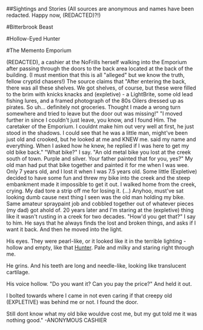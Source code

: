 ##Sightings and Stories
(All sources are anonymous and names have been redacted. Happy now, (REDACTED)?!)


#Bitterbrook Beast


#Hollow-Eyed Hunter


#The Memento Emporium

(REDACTED), a cashier at the NoFrills herself walking into the Emporium after passing through the doors to the back area located at the back of the building. (I must mention that this is all "alleged" but we know the truth, fellow cryptid chasers!)
The source claims that "After entering the back, there was all these shelves. We got shelves, of course, but these were filled to the brim with knicks knacks and (expletive) - a LightBrite, some old lead fishing lures, and a framed photograph of the 80s Oilers dressed up as pirates. So uh... definitely not groceries.  Thought I made a wrong turn somewhere and tried to leave but the door out was missing!"
"I moved further in since I couldn't just leave, you know, and I found Him. The caretaker of the Emporium. I couldnt make him out very well at first, he just stood in the shadows. I could see that he was a little man, might've been just old and crooked, but he looked at me and KNEW me. said my name and everything. When I asked how he knew, he replied if I was here to get my old bike back."
"What bike?" I say.
"An old metal bike you lost at the creek south of town. Purple and silver. Your father painted that for you, yes?"
My old man had put that bike together and painted it for me when I was wee. Only 7 years old, and I lost it when I was 7.5 years old. Some little (Expletive) decided to have some fun and threw my bike into the creek and the steep embankment made it impossible to get it out. I walked home from the creek, crying. My dad tore a strip off me for losing it.
(...)
Anyhoo, must've sat looking dumb cause next thing I seen was the old man holding my bike. Same amateur spraypaint job and cobbled together out of whatever pieces (my dad) got ahold of. 20 years later and I'm staring at the (expletive) thing like it wasn't rusting in a creek for two decades. "How'd you get that?" I say to him.
He says that he always finds the lost and broken things, and asks if I want it back.
And then he moved into the light.

His eyes. 
They were pearl-like, or it looked like it in the terrible lighting - hollow and empty, like that [Hunter](cryptids.md). Pale and milky and staring right through me.

He grins.
And his teeth are long and needle-like, looking like translucent cartilage. 

His voice hollow.
"Do you want it? Can you pay the price?"
And held it out.

I bolted towards where I came in not even caring if that creepy old (EXPLETIVE) was behind me or not. 
I found the door.

Still dont know what my old bike wouldve cost me, but my gut told me it was nothing good."
-ANONYMOUS CASHIER
